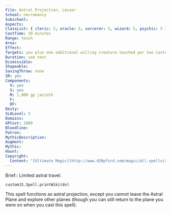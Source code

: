 ```yaml
---
File: Astral Projection, Lesser
School: necromancy
Subschool: 
Aspects: 
ClassList: { cleric: 5, oracle: 5, sorcerer: 5, wizard: 5, psychic: 5 }
CastTime: 30 minutes
Range: touch
Area: 
Effect: 
Targets: you plus one additional willing creature touched per two caster levels
Duration: see text
Dismissible: 
Shapeable: 
SavingThrow: none
SR: yes
Components:
  V: yes
  S: yes
  M: 1,000 gp jacinth
  F: 
  DF: 
Deity: 
SLALevel: 5
Domains: 
GPCost: 1000
Bloodline: 
Patron: 
MythicDescription: 
Augment: 
Mythic: 
Haunt: 
Copyright:
  Content: "[Ultimate Magic](http://www.d20pfsrd.com/magic/all-spells/a/astral-projection)"
---
```

Brief:: Limited astral travel.

```dataviewjs
customJS.Spell.printWiki(dv)
```

This spell functions as astral projection, except you cannot leave the Astral Plane and explore other planes (though you can still return to the plane you were on when you cast this spell).
